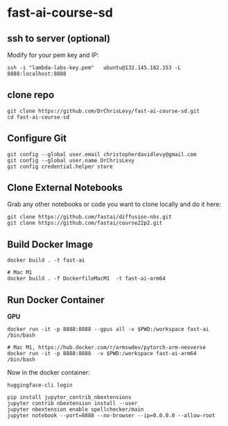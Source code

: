 # fast-ai-course-sd

## ssh to server (optional)
Modify for your pem key and IP:

```
ssh -i "lambda-labs-key.pem"   ubuntu@132.145.182.153 -L 8888:localhost:8888
```

## clone repo
```
git clone https://github.com/DrChrisLevy/fast-ai-course-sd.git
cd fast-ai-course-sd
```

## Configure Git
```
git config --global user.email christopherdavidlevy@gmail.com
git config --global user.name DrChrisLevy
git config credential.helper store
```

## Clone External Notebooks
Grab any other notebooks or code you want to clone locally and do it here:

```
git clone https://github.com/fastai/diffusion-nbs.git
git clone https://github.com/fastai/course22p2.git
```

## Build Docker Image
```
docker build . -t fast-ai

# Mac M1
docker build . -f DockerfileMacM1  -t fast-ai-arm64
```

## Run Docker Container

**GPU**

```
docker run -it -p 8888:8888 --gpus all -v $PWD:/workspace fast-ai /bin/bash

# Mac M1, https://hub.docker.com/r/armswdev/pytorch-arm-neoverse
docker run -it -p 8888:8888  -v $PWD:/workspace fast-ai-arm64 /bin/bash

```

Now in the docker container:

```
huggingface-cli login
```

```
pip install jupyter_contrib_nbextensions
jupyter contrib nbextension install --user
jupyter nbextension enable spellchecker/main
jupyter notebook --port=8888 --no-browser --ip=0.0.0.0 --allow-root
```